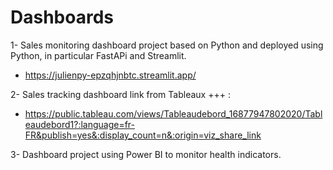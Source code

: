 # Dashboards

1- Sales monitoring dashboard project based on Python and deployed using Python, in particular FastAPi and Streamlit.

* https://julienpy-epzqhjnbtc.streamlit.app/

2- Sales tracking dashboard link from Tableaux +++ :

* https://public.tableau.com/views/Tableaudebord_16877947802020/Tableaudebord1?:language=fr-FR&publish=yes&:display_count=n&:origin=viz_share_link

3- Dashboard project using Power BI to monitor health indicators.
